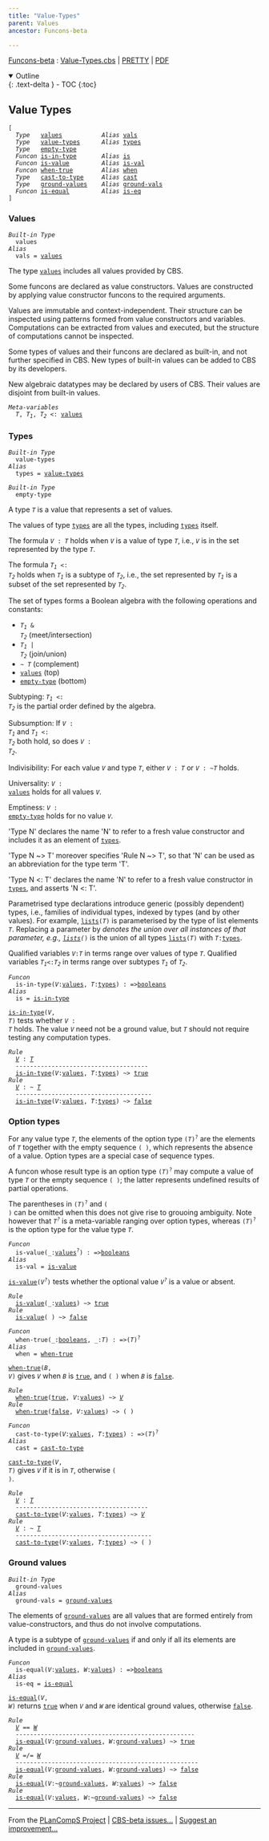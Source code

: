 ```yaml
---
title: "Value-Types"
parent: Values
ancestor: Funcons-beta

---
```


[Funcons-beta] : [Value-Types.cbs] \| [PRETTY] \| [PDF]

<details open markdown="block">
  <summary>
    Outline
  </summary>
  {: .text-delta }
- TOC
{:toc}
</details>

## Value Types

<div class="highlighter-rouge"><pre class="highlight"><code>[ 
  <i class="keyword">Type</i>   <span class="name"><a href="#Name_values">values</a></span>           <i class="keyword">Alias</i> <span class="name"><a href="#Name_vals">vals</a></span>
  <i class="keyword">Type</i>   <span class="name"><a href="#Name_value-types">value-types</a></span>      <i class="keyword">Alias</i> <span class="name"><a href="#Name_types">types</a></span>
  <i class="keyword">Type</i>   <span class="name"><a href="#Name_empty-type">empty-type</a></span>
  <i class="keyword">Funcon</i> <span class="name"><a href="#Name_is-in-type">is-in-type</a></span>       <i class="keyword">Alias</i> <span class="name"><a href="#Name_is">is</a></span>
  <i class="keyword">Funcon</i> <span class="name"><a href="#Name_is-value">is-value</a></span>         <i class="keyword">Alias</i> <span class="name"><a href="#Name_is-val">is-val</a></span>
  <i class="keyword">Funcon</i> <span class="name"><a href="#Name_when-true">when-true</a></span>        <i class="keyword">Alias</i> <span class="name"><a href="#Name_when">when</a></span>
  <i class="keyword">Type</i>   <span class="name"><a href="#Name_cast-to-type">cast-to-type</a></span>     <i class="keyword">Alias</i> <span class="name"><a href="#Name_cast">cast</a></span>
  <i class="keyword">Type</i>   <span class="name"><a href="#Name_ground-values">ground-values</a></span>    <i class="keyword">Alias</i> <span class="name"><a href="#Name_ground-vals">ground-vals</a></span>
  <i class="keyword">Funcon</i> <span class="name"><a href="#Name_is-equal">is-equal</a></span>         <i class="keyword">Alias</i> <span class="name"><a href="#Name_is-eq">is-eq</a></span>
]</code></pre></div>



### Values


<div class="highlighter-rouge"><pre class="highlight"><code><i class="keyword">Built-in</i> <i class="keyword">Type</i>
  <span class="name"><span id="Name_values">values</span></span>
<i class="keyword">Alias</i>
  <span class="name"><span id="Name_vals">vals</span></span> = <span class="name"><a href="#Name_values">values</a></span></code></pre></div>

 
  The type <code><span class="name"><a href="#Name_values">values</a></span></code> includes all values provided by CBS.
  
  Some funcons are declared as value constructors. Values are constructed by
  applying value constructor funcons to the required arguments.
  
  Values are immutable and context-independent. Their structure can be
  inspected using patterns formed from value constructors and variables.
  Computations can be extracted from values and executed, but the structure
  of computations cannot be inspected.
  
  Some types of values and their funcons are declared as built-in, and not
  further specified in CBS. New types of built-in values can be added to CBS
  by its developers.
 
  New algebraic datatypes may be declared by users of CBS. Their values are
  disjoint from built-in values.



<div class="highlighter-rouge"><pre class="highlight"><code><i class="keyword">Meta-variables</i>
  <span id="PartVariable_T"><i class="var">T</i></span>, <span id="PartVariable_T1"><i class="var">T<sub class="sub">1</sub></i></span>, <span id="PartVariable_T2"><i class="var">T<sub class="sub">2</sub></i></span> <: <span class="name"><a href="#Name_values">values</a></span></code></pre></div>



### Types


<div class="highlighter-rouge"><pre class="highlight"><code><i class="keyword">Built-in</i> <i class="keyword">Type</i>
  <span class="name"><span id="Name_value-types">value-types</span></span>
<i class="keyword">Alias</i>
  <span class="name"><span id="Name_types">types</span></span> = <span class="name"><a href="#Name_value-types">value-types</a></span></code></pre></div>

<div class="highlighter-rouge"><pre class="highlight"><code><i class="keyword">Built-in</i> <i class="keyword">Type</i>
  <span class="name"><span id="Name_empty-type">empty-type</span></span></code></pre></div>
 
  A type <code><i class="var">T</i></code> is a value that represents a set of values. 

  The values of type <code><span class="name"><a href="#Name_types">types</a></span></code> are all the types, including <code><span class="name"><a href="#Name_types">types</a></span></code> itself.

  The formula <code><i class="var">V</i> : <i class="var">T</i></code> holds when <code><i class="var">V</i></code> is a value of type <code><i class="var">T</i></code>, i.e., <code><i class="var">V</i></code> is in
  the set represented by the type <code><i class="var">T</i></code>.

  The formula <code><i class="var">T<sub class="sub">1</sub></i> <: <i class="var">T<sub class="sub">2</sub></i></code> holds when <code><i class="var">T<sub class="sub">1</sub></i></code> is a subtype of <code><i class="var">T<sub class="sub">2</sub></i></code>, i.e., the set
  represented by <code><i class="var">T<sub class="sub">1</sub></i></code> is a subset of the set represented by <code><i class="var">T<sub class="sub">2</sub></i></code>.

  The set of types forms a Boolean algebra with the following operations and
  constants:
    
  * <code><i class="var">T<sub class="sub">1</sub></i> & <i class="var">T<sub class="sub">2</sub></i></code>    (meet/intersection)
  * <code><i class="var">T<sub class="sub">1</sub></i> | <i class="var">T<sub class="sub">2</sub></i></code>    (join/union)
  * <code>~ <i class="var">T</i></code>        (complement)
  * <code><span class="name"><a href="#Name_values">values</a></span></code>     (top)
  * <code><span class="name"><a href="#Name_empty-type">empty-type</a></span></code> (bottom)
  
  Subtyping: <code><i class="var">T<sub class="sub">1</sub></i> <: <i class="var">T<sub class="sub">2</sub></i></code> is the partial order defined by the algebra. 

  Subsumption: If <code><i class="var">V</i> : <i class="var">T<sub class="sub">1</sub></i></code> and <code><i class="var">T<sub class="sub">1</sub></i> <: <i class="var">T<sub class="sub">2</sub></i></code> both hold, so does <code><i class="var">V</i> : <i class="var">T<sub class="sub">2</sub></i></code>.

  Indivisibility: For each value <code><i class="var">V</i></code> and type <code><i class="var">T</i></code>, either <code><i class="var">V</i> : <i class="var">T</i></code> or
  <code><i class="var">V</i> : ~<i class="var">T</i></code> holds.

  Universality: <code><i class="var">V</i> : <span class="name"><a href="#Name_values">values</a></span></code> holds for all values <code><i class="var">V</i></code>.

  Emptiness: <code><i class="var">V</i> : <span class="name"><a href="#Name_empty-type">empty-type</a></span></code> holds for no value <code><i class="var">V</i></code>.

  'Type N' declares the name 'N' to refer to a fresh value constructor
  and includes it as an element of <code><span class="name"><a href="#Name_types">types</a></span></code>. 
  
  'Type N ~> T' moreover specifies 'Rule N ~> T', so that 'N' can be used as
  an abbreviation for the type term 'T'.
  
  'Type N <: T' declares the name 'N' to refer to a fresh value constructor
  in <code><span class="name"><a href="#Name_types">types</a></span></code>, and asserts 'N <: T'. 
  
  Parametrised type declarations introduce generic (possibly dependent) types, 
  i.e., families of individual types, indexed by types (and by other values). 
  For example, <code><span class="name"><a href="../Composite/Lists/index.html#Name_lists">lists</a></span>(<i class="var">T</i>)</code> is parameterised by the type of list elements <code><i class="var">T</i></code>.
  Replacing a parameter by <code>_</code> denotes the union over all instances of that
  parameter, e.g., <code><span class="name"><a href="../Composite/Lists/index.html#Name_lists">lists</a></span>(_)</code> is the union of all types <code><span class="name"><a href="../Composite/Lists/index.html#Name_lists">lists</a></span>(<i class="var">T</i>)</code> with <code><i class="var">T</i>:<span class="name"><a href="#Name_types">types</a></span></code>.
  
  Qualified variables <code><i class="var">V</i>:<i class="var">T</i></code> in terms range over values of type <code><i class="var">T</i></code>.
  Qualified variables <code><i class="var">T<sub class="sub">1</sub></i><:<i class="var">T<sub class="sub">2</sub></i></code> in terms range over subtypes <code><i class="var">T<sub class="sub">1</sub></i></code> of <code><i class="var">T<sub class="sub">2</sub></i></code>.

<div class="highlighter-rouge"><pre class="highlight"><code><i class="keyword">Funcon</i> 
  <span class="name"><span id="Name_is-in-type">is-in-type</span></span>(<span id="Variable853_V"><i class="var">V</i></span>:<span class="name"><a href="#Name_values">values</a></span>, <span id="Variable862_T"><i class="var">T</i></span>:<span class="name"><a href="#Name_types">types</a></span>) : =><span class="name"><a href="../Primitive/Booleans/index.html#Name_booleans">booleans</a></span>
<i class="keyword">Alias</i>
  <span class="name"><span id="Name_is">is</span></span> = <span class="name"><a href="#Name_is-in-type">is-in-type</a></span></code></pre></div>


  <code><span class="name"><a href="#Name_is-in-type">is-in-type</a></span>(<i class="var">V</i>, <i class="var">T</i>)</code> tests whether <code><i class="var">V</i> : <i class="var">T</i></code> holds. The value <code><i class="var">V</i></code> need not be a
  ground value, but <code><i class="var">T</i></code> should not require testing any computation types.

<div class="highlighter-rouge"><pre class="highlight"><code><i class="keyword">Rule</i>
  <a href="#Variable980_V"><i class="var">V</i></a> : <a href="#Variable988_T"><i class="var">T</i></a>
  -------------------------------------
  <span class="name"><a href="#Name_is-in-type">is-in-type</a></span>(<span id="Variable980_V"><i class="var">V</i></span>:<span class="name"><a href="#Name_values">values</a></span>, <span id="Variable988_T"><i class="var">T</i></span>:<span class="name"><a href="#Name_types">types</a></span>) ~> <span class="name"><a href="../Primitive/Booleans/index.html#Name_true">true</a></span>
<i class="keyword">Rule</i>
  <a href="#Variable1027_V"><i class="var">V</i></a> : ~ <a href="#Variable1035_T"><i class="var">T</i></a>
  --------------------------------------
  <span class="name"><a href="#Name_is-in-type">is-in-type</a></span>(<span id="Variable1027_V"><i class="var">V</i></span>:<span class="name"><a href="#Name_values">values</a></span>, <span id="Variable1035_T"><i class="var">T</i></span>:<span class="name"><a href="#Name_types">types</a></span>) ~> <span class="name"><a href="../Primitive/Booleans/index.html#Name_false">false</a></span></code></pre></div>

		

### Option types


  For any value type <code><i class="var">T</i></code>, the elements of the option type <code>(<i class="var">T</i>)<sup class="sup">?</sup></code> are the
  elements of <code><i class="var">T</i></code> together with the empty sequence <code>( )</code>, which represents
  the absence of a value. Option types are a special case of sequence types.
  
  A funcon whose result type is an option type <code>(<i class="var">T</i>)<sup class="sup">?</sup></code> may compute a value of
  type <code><i class="var">T</i></code> or the empty sequence <code>( )</code>; the latter represents undefined results
  of partial operations.

  The parentheses in <code>(<i class="var">T</i>)<sup class="sup">?</sup></code> and <code>( )</code> can be omitted when this does not give
  rise to grouoing ambiguity. Note however that <code><i class="var">T<sup class="sup">?</sup></i></code> is a meta-variable ranging
  over option types, whereas <code>(<i class="var">T</i>)<sup class="sup">?</sup></code> is the option type for the value type <code><i class="var">T</i></code>.

<div class="highlighter-rouge"><pre class="highlight"><code><i class="keyword">Funcon</i>
  <span class="name"><span id="Name_is-value">is-value</span></span>(_:<span class="name"><a href="#Name_values">values</a></span><sup class="sup">?</sup>) : =><span class="name"><a href="../Primitive/Booleans/index.html#Name_booleans">booleans</a></span>
<i class="keyword">Alias</i>
  <span class="name"><span id="Name_is-val">is-val</span></span> = <span class="name"><a href="#Name_is-value">is-value</a></span></code></pre></div>


  <code><span class="name"><a href="#Name_is-value">is-value</a></span>(<i class="var">V<sup class="sup">?</sup></i>)</code> tests whether the optional value <code><i class="var">V<sup class="sup">?</sup></i></code> is a value or absent.

<div class="highlighter-rouge"><pre class="highlight"><code><i class="keyword">Rule</i>
  <span class="name"><a href="#Name_is-value">is-value</a></span>(_:<span class="name"><a href="#Name_values">values</a></span>) ~> <span class="name"><a href="../Primitive/Booleans/index.html#Name_true">true</a></span>
<i class="keyword">Rule</i>
  <span class="name"><a href="#Name_is-value">is-value</a></span>( ) ~> <span class="name"><a href="../Primitive/Booleans/index.html#Name_false">false</a></span></code></pre></div>

<div class="highlighter-rouge"><pre class="highlight"><code><i class="keyword">Funcon</i>
  <span class="name"><span id="Name_when-true">when-true</span></span>(_:<span class="name"><a href="../Primitive/Booleans/index.html#Name_booleans">booleans</a></span>, _:<span id="Variable1369_T"><i class="var">T</i></span>) : =>(<span id="Variable1384_T"><i class="var">T</i></span>)<sup class="sup">?</sup>
<i class="keyword">Alias</i>
  <span class="name"><span id="Name_when">when</span></span> = <span class="name"><a href="#Name_when-true">when-true</a></span></code></pre></div>


  <code><span class="name"><a href="#Name_when-true">when-true</a></span>(<i class="var">B</i>, <i class="var">V</i>)</code> gives <code><i class="var">V</i></code> when <code><i class="var">B</i></code> is <code><span class="name"><a href="../Primitive/Booleans/index.html#Name_true">true</a></span></code>, and <code>( )</code> when <code><i class="var">B</i></code> is <code><span class="name"><a href="../Primitive/Booleans/index.html#Name_false">false</a></span></code>.

<div class="highlighter-rouge"><pre class="highlight"><code><i class="keyword">Rule</i>
  <span class="name"><a href="#Name_when-true">when-true</a></span>(<span class="name"><a href="../Primitive/Booleans/index.html#Name_true">true</a></span>, <span id="Variable1508_V"><i class="var">V</i></span>:<span class="name"><a href="#Name_values">values</a></span>) ~> <a href="#Variable1508_V"><i class="var">V</i></a>
<i class="keyword">Rule</i>
  <span class="name"><a href="#Name_when-true">when-true</a></span>(<span class="name"><a href="../Primitive/Booleans/index.html#Name_false">false</a></span>, <span id="Variable1534_V"><i class="var">V</i></span>:<span class="name"><a href="#Name_values">values</a></span>) ~> ( )</code></pre></div>

<div class="highlighter-rouge"><pre class="highlight"><code><i class="keyword">Funcon</i>
  <span class="name"><span id="Name_cast-to-type">cast-to-type</span></span>(<span id="Variable1557_V"><i class="var">V</i></span>:<span class="name"><a href="#Name_values">values</a></span>, <span id="Variable1566_T"><i class="var">T</i></span>:<span class="name"><a href="#Name_types">types</a></span>) : =>(<span id="Variable1582_T"><i class="var">T</i></span>)<sup class="sup">?</sup>
<i class="keyword">Alias</i>
  <span class="name"><span id="Name_cast">cast</span></span> = <span class="name"><a href="#Name_cast-to-type">cast-to-type</a></span></code></pre></div>


  <code><span class="name"><a href="#Name_cast-to-type">cast-to-type</a></span>(<i class="var">V</i>, <i class="var">T</i>)</code> gives <code><i class="var">V</i></code> if it is in <code><i class="var">T</i></code>, otherwise <code>( )</code>.

<div class="highlighter-rouge"><pre class="highlight"><code><i class="keyword">Rule</i>
  <a href="#Variable1688_V"><i class="var">V</i></a> : <a href="#Variable1696_T"><i class="var">T</i></a>
  -------------------------------------
  <span class="name"><a href="#Name_cast-to-type">cast-to-type</a></span>(<span id="Variable1688_V"><i class="var">V</i></span>:<span class="name"><a href="#Name_values">values</a></span>, <span id="Variable1696_T"><i class="var">T</i></span>:<span class="name"><a href="#Name_types">types</a></span>) ~> <a href="#Variable1688_V"><i class="var">V</i></a>
<i class="keyword">Rule</i>
  <a href="#Variable1738_V"><i class="var">V</i></a> : ~ <a href="#Variable1746_T"><i class="var">T</i></a>
  --------------------------------------
  <span class="name"><a href="#Name_cast-to-type">cast-to-type</a></span>(<span id="Variable1738_V"><i class="var">V</i></span>:<span class="name"><a href="#Name_values">values</a></span>, <span id="Variable1746_T"><i class="var">T</i></span>:<span class="name"><a href="#Name_types">types</a></span>) ~> ( )</code></pre></div>



### Ground values


<div class="highlighter-rouge"><pre class="highlight"><code><i class="keyword">Built-in</i> <i class="keyword">Type</i>
  <span class="name"><span id="Name_ground-values">ground-values</span></span>
<i class="keyword">Alias</i>
  <span class="name"><span id="Name_ground-vals">ground-vals</span></span> = <span class="name"><a href="#Name_ground-values">ground-values</a></span></code></pre></div>


  The elements of <code><span class="name"><a href="#Name_ground-values">ground-values</a></span></code> are all values that are formed entirely
  from value-constructors, and thus do not involve computations. 
  
  A type is a subtype of <code><span class="name"><a href="#Name_ground-values">ground-values</a></span></code> if and only if all its elements are
  included in <code><span class="name"><a href="#Name_ground-values">ground-values</a></span></code>.

<div class="highlighter-rouge"><pre class="highlight"><code><i class="keyword">Funcon</i>
  <span class="name"><span id="Name_is-equal">is-equal</span></span>(<span id="Variable1841_V"><i class="var">V</i></span>:<span class="name"><a href="#Name_values">values</a></span>, <span id="Variable1850_W"><i class="var">W</i></span>:<span class="name"><a href="#Name_values">values</a></span>) : =><span class="name"><a href="../Primitive/Booleans/index.html#Name_booleans">booleans</a></span>
<i class="keyword">Alias</i>
  <span class="name"><span id="Name_is-eq">is-eq</span></span> = <span class="name"><a href="#Name_is-equal">is-equal</a></span></code></pre></div>


  <code><span class="name"><a href="#Name_is-equal">is-equal</a></span>(<i class="var">V</i>, <i class="var">W</i>)</code> returns <code><span class="name"><a href="../Primitive/Booleans/index.html#Name_true">true</a></span></code> when <code><i class="var">V</i></code> and <code><i class="var">W</i></code> are identical ground values,
  otherwise <code><span class="name"><a href="../Primitive/Booleans/index.html#Name_false">false</a></span></code>.
 
<div class="highlighter-rouge"><pre class="highlight"><code><i class="keyword">Rule</i>
  <a href="#Variable1968_V"><i class="var">V</i></a> == <a href="#Variable1976_W"><i class="var">W</i></a>
  --------------------------------------------------
  <span class="name"><a href="#Name_is-equal">is-equal</a></span>(<span id="Variable1968_V"><i class="var">V</i></span>:<span class="name"><a href="#Name_ground-values">ground-values</a></span>, <span id="Variable1976_W"><i class="var">W</i></span>:<span class="name"><a href="#Name_ground-values">ground-values</a></span>) ~> <span class="name"><a href="../Primitive/Booleans/index.html#Name_true">true</a></span>
<i class="keyword">Rule</i>
  <a href="#Variable2012_V"><i class="var">V</i></a> =/= <a href="#Variable2020_W"><i class="var">W</i></a>
  ---------------------------------------------------
  <span class="name"><a href="#Name_is-equal">is-equal</a></span>(<span id="Variable2012_V"><i class="var">V</i></span>:<span class="name"><a href="#Name_ground-values">ground-values</a></span>, <span id="Variable2020_W"><i class="var">W</i></span>:<span class="name"><a href="#Name_ground-values">ground-values</a></span>) ~> <span class="name"><a href="../Primitive/Booleans/index.html#Name_false">false</a></span>
<i class="keyword">Rule</i>
  <span class="name"><a href="#Name_is-equal">is-equal</a></span>(<span id="Variable2041_V"><i class="var">V</i></span>:~<span class="name"><a href="#Name_ground-values">ground-values</a></span>, <span id="Variable2050_W"><i class="var">W</i></span>:<span class="name"><a href="#Name_values">values</a></span>) ~> <span class="name"><a href="../Primitive/Booleans/index.html#Name_false">false</a></span>
<i class="keyword">Rule</i>
  <span class="name"><a href="#Name_is-equal">is-equal</a></span>(<span id="Variable2071_V"><i class="var">V</i></span>:<span class="name"><a href="#Name_values">values</a></span>, <span id="Variable2079_W"><i class="var">W</i></span>:~<span class="name"><a href="#Name_ground-values">ground-values</a></span>) ~> <span class="name"><a href="../Primitive/Booleans/index.html#Name_false">false</a></span></code></pre></div>



[Funcons-beta]: /CBS-beta/docs/Funcons-beta
  "FUNCONS-BETA"
[Unstable-Funcons-beta]: /CBS-beta/docs/Unstable-Funcons-beta
  "UNSTABLE-FUNCONS-BETA"
[Languages-beta]: /CBS-beta/docs/Languages-beta
  "LANGUAGES-BETA"
[Unstable-Languages-beta]: /CBS-beta/docs/Unstable-Languages-beta
  "UNSTABLE-LANGUAGES-BETA"
[CBS-beta]: /CBS-beta
  "CBS-BETA"
[Value-Types.cbs]: https://github.com/plancomps/CBS-beta/blob/master/Funcons-beta/Values/Value-Types/Value-Types.cbs
  "CBS SOURCE FILE ON GITHUB"
[PLAIN]: /CBS-beta/docs/Funcons-beta/Values/Value-Types
  "CBS SOURCE WEB PAGE"
[PRETTY]: /CBS-beta/math/Funcons-beta/Values/Value-Types
  "CBS-KATEX WEB PAGE"
[PDF]: /CBS-beta/math/Funcons-beta/Values/Value-Types/Value-Types.pdf
  "CBS-LATEX PDF FILE"
[PLanCompS Project]: https://plancomps.github.io
  "PROGRAMMING LANGUAGE COMPONENTS AND SPECIFICATIONS PROJECT HOME PAGE"

____

From the [PLanCompS Project] | [CBS-beta issues...] | [Suggest an improvement...]

[CBS-beta issues...]: https://github.com/plancomps/CBS-beta/issues
   "CBS-BETA ISSUE REPORTS ON GITHUB"
 [Suggest an improvement...]: mailto:plancomps@gmail.com?Subject=CBS-beta%20-%20comment&Body=Re%3A%20CBS-beta%20specification%20at%20Values/Value-Types/Value-Types.cbs%0A%0AComment/Query/Issue/Suggestion%3A%0A%0A%0ASignature%3A%0A
   "GENERATE AN EMAIL TEMPLATE"
